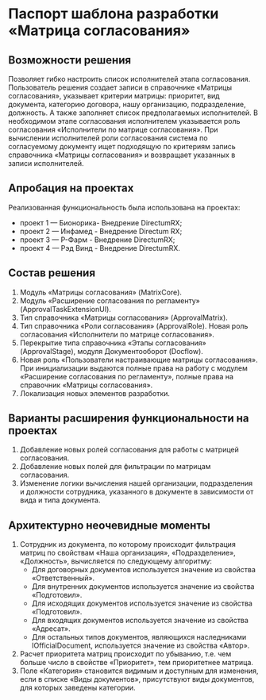 # Паспорт шаблона разработки «Матрица согласования»
## Возможности решения
Позволяет гибко настроить список исполнителей этапа согласования. Пользователь решения создает записи в справочнике «Матрицы согласования», указывает критерии матрицы: приоритет, вид документа, категорию договора, нашу организацию, подразделение, должность. А также заполняет список предполагаемых исполнителей. В необходимом этапе согласования исполнителем указывается роль согласования «Исполнители по матрице согласования». При вычислении исполнителей роли согласования система по согласуемому документу ищет подходящую по критериям запись справочника «Матрицы согласования» и возвращает указанных в записи исполнителей.
## Апробация на проектах
Реализованная функциональность была использована на проектах:
*	проект 1 — Бионорика- Внедрение DirectumRX;
*	проект 2 — Инфамед - Внедрение Directum RX;
*	проект 3 — Р-Фарм - Внедрение DirectumRX;
*	проект 4 — Рэд Винд - Внедрение DirectumRX.
## Состав решения
1.	Модуль «Матрицы согласования» (MatrixCore).
2.	Модуль «Расширение согласования по регламенту» (ApprovalTaskExtensionUI).
3.	Тип справочника «Матрицы согласования» (ApprovalMatrix).
4.	Тип справочника «Роли согласования» (ApprovalRole). Новая роль согласования «Исполнители по матрице согласования».
5.	Перекрытие типа справочника «Этапы согласования» (ApprovalStage), модуля Документооборот (Docflow).
6.	Новая роль «Пользователи настраивающие матрицы согласования». При инициализации выдаются полные права на работу с модулем «Расширение согласования по регламенту», полные права на справочник «Матрицы согласования».
7.	Локализация новых элементов разработки.
## Варианты расширения функциональности на проектах
1.	Добавление новых ролей согласования для работы с матрицей согласования.
2.	Добавление новых полей для фильтрации по матрицам согласования.
3.	Изменение логики вычисления нашей организации, подразделения и должности сотрудника, указанного в документе в зависимости от вида и типа документа.
## Архитектурно неочевидные моменты
1. Сотрудник из документа, по которому происходит фильтрация матриц по свойствам «Наша организация», «Подразделение», «Должность», вычисляется по следующему алгоритму:
   + Для договорных документов используется значение из свойства «Ответственный».
   + Для внутренних документов используется значение из свойства «Подготовил».
   + Для исходящих документов используется значение из свойства «Подготовил».
   + Для входящих документов используется значение из свойства «Адресат».
   + Для остальных типов документов, являющихся наследниками IOfficialDocument, используется значение из свойства «Автор».
2. Расчет приоритета матриц происходит по убыванию, т.е. чем больше число в свойстве «Приоритет», тем приоритетнее матрица.
3. Поле «Категория» становится видимым и доступным для изменения, если в списке «Виды документов», присутствуют виды документов, для которых заведены категории.
